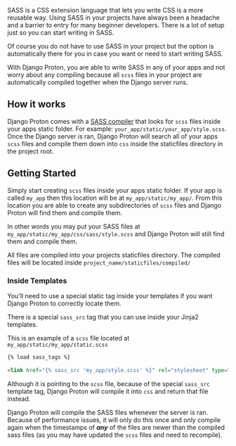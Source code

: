 SASS is a CSS extension language that lets you write CSS is a more reusable way. Using SASS in your projects have always been a headache and a barrier to entry for many beginner developers. There is a lot of setup just so you can start writing in SASS. 

Of course you do not have to use SASS in your project but the option is automatically there for you in case you want or need to start writing SASS.

With Django Proton, you are able to write SASS in any of your apps and not worry about any compiling because all `scss` files in your project are automatically compiled together when the Django server runs.

## How it works

Django Proton comes with a [SASS compiler](https://github.com/jrief/django-sass-processor) that looks for `scss` files inside your apps static folder. For example: `your_app/static/your_app/style.scss`. Once the Django server is ran, Django Proton will search all of your apps `scss` files and compile them down into `css` inside the staticfiles directory in the project root.

## Getting Started

Simply start creating `scss` files inside your apps static folder. If your app is called `my_app` then this location will be at `my_app/static/my_app/`. From this location you are able to create any subdirectories of `scss` files and Django Proton will find them and compile them. 

In other words you may put your SASS files at `my_app/static/my_app/css/sass/style.scss` and Django Proton will still find them and compile them.

All files are compiled into your projects staticfiles directory. The compiled files will be located inside `project_name/staticfiles/compiled/`

### Inside Templates

You'll need to use a special static tag inside your templates if you want Django Proton to correctly locate them.

There is a special `sass_src` tag that you can use inside your Jinja2 templates.

This is an example of a `scss` file located at `my_app/static/my_app/static.scss`

```html
{% load sass_tags %}
    
<link href="{% sass_src 'my_app/style.scss' %}" rel="stylesheet" type="text/css" />
```

Although it is pointing to the `scss` file, because of the special `sass_src` template tag, Django Proton will compile it into `css` and return that file instead.

Django Proton will compile the SASS files whenever the server is ran. Because of performance issues, it will only do this once and only compile again when the timestamps of **_any_** of the files are newer than the compiled sass files (as you may have updated the `scss` files and need to recompile).